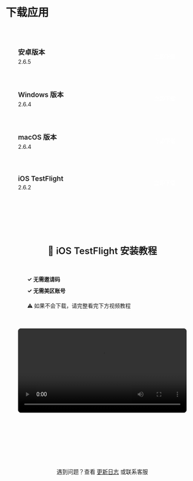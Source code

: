 # 下载应用



<style>
.download-list {
  max-width: 700px;
  margin: 3rem auto;
}

.download-item {
  display: flex;
  justify-content: space-between;
  align-items: center;
  padding: 1.5rem 2rem;
  margin-bottom: 1rem;
  background: var(--vp-c-bg-soft);
  border: 1px solid var(--vp-c-divider);
  border-radius: 8px;
  transition: all 0.3s ease;
}

.download-item:hover {
  border-color: var(--vp-c-brand-1);
  box-shadow: 0 2px 12px rgba(0, 0, 0, 0.08);
}

.download-info {
  flex: 1;
}

.platform-name {
  font-size: 1.1rem;
  font-weight: 600;
  color: var(--vp-c-text-1);
  margin-bottom: 0.3rem;
}

.version {
  font-size: 0.9rem;
  color: var(--vp-c-text-2);
}

.download-btn {
  display: inline-block;
  padding: 0.6rem 1.8rem;
  background: var(--vp-c-brand-1);
  color: white !important;
  text-decoration: none;
  border-radius: 6px;
  font-weight: 500;
  transition: all 0.3s ease;
  white-space: nowrap;
  cursor: pointer;
  border: none;
}

.download-btn:hover {
  background: var(--vp-c-brand-2);
  transform: translateX(2px);
}

.ios-item {
  background: linear-gradient(135deg, var(--vp-c-bg-soft) 0%, var(--vp-c-bg-alt) 100%);
}

.ios-note {
  font-size: 0.85rem;
  color: var(--vp-c-text-2);
  margin-top: 0.3rem;
}

/* iOS 教程区域 */
.ios-tutorial {
  max-width: 700px;
  margin: 3rem auto;
  padding: 2rem;
  background: var(--vp-c-bg-soft);
  border: 1px solid var(--vp-c-divider);
  border-radius: 12px;
}

.ios-tutorial-title {
  font-size: 1.5rem;
  font-weight: 600;
  color: var(--vp-c-text-1);
  margin-bottom: 1.5rem;
  text-align: center;
}

.ios-notice {
  background: var(--vp-c-brand-soft);
  border-left: 4px solid var(--vp-c-brand-1);
  padding: 1rem 1.5rem;
  margin-bottom: 1.5rem;
  border-radius: 6px;
}

.ios-notice p {
  margin: 0.5rem 0;
  color: var(--vp-c-text-1);
  line-height: 1.6;
}

.ios-notice strong {
  color: var(--vp-c-brand-1);
}

.ios-video {
  margin-top: 1.5rem;
}

.ios-video video {
  width: 100%;
  border-radius: 8px;
  background: #000;
}

@media (max-width: 768px) {
  .ios-tutorial {
    padding: 1.5rem;
    margin: 2rem auto;
  }
}
</style>

<div class="download-list">

  <div class="download-item">
    <div class="download-info">
      <div class="platform-name">安卓版本</div>
      <div class="version">2.6.5</div>
    </div>
    <a href="https://oss.autooj.cn/apps/2.6.5-app-arm64-v8a-release.apk" 
       class="download-btn" 
       target="_blank">立即下载</a>
  </div>

  <div class="download-item">
    <div class="download-info">
      <div class="platform-name">Windows 版本</div>
      <div class="version">2.6.4</div>
    </div>
    <a href="https://ghfast.top/https://github.com/pwxiao/togother-docs/releases/download/v2.6.4/togother_windows_x64_2.6.4.exe" 
       class="download-btn" 
       target="_blank">立即下载</a>
  </div>

  <div class="download-item">
    <div class="download-info">
      <div class="platform-name">macOS 版本</div>
      <div class="version">2.6.4</div>
    </div>
    <a href="https://ghfast.top/https://github.com/pwxiao/togother-docs/releases/download/v2.6.4/togother_macos_2.6.4.dmg" 
       class="download-btn" 
       target="_blank">立即下载</a>
  </div>

  <div class="download-item ios-item">
    <div class="download-info">
      <div class="platform-name">iOS TestFlight</div>
      <div class="version">2.6.2</div>
    </div>
    <a href="https://testflight.apple.com/join/xk6vZNpD" 
       class="download-btn" 
       target="_blank">立即下载</a>
  </div>

</div>

<!-- iOS 安装教程 -->
<div class="ios-tutorial">
  <h2 class="ios-tutorial-title">📱 iOS TestFlight 安装教程</h2>
  
  <div class="ios-notice">
    <p><strong>✓ 无需邀请码</strong></p>
    <p><strong>✓ 无需美区账号</strong></p>
    <p style="margin-top: 1rem; font-weight: 500;">⚠️ 如果不会下载，请完整看完下方视频教程</p>
  </div>
  
  <div class="ios-video">
    <video width="100%" controls controlsList="nodownload">
      <source src="/assets/video/ios.mp4" type="video/mp4">
      您的浏览器不支持视频播放。
    </video>
  </div>
</div>

<div style="text-align: center; margin-top: 4rem; padding: 2rem 0; border-top: 1px solid var(--vp-c-divider);">
  <p style="color: var(--vp-c-text-2); font-size: 0.9rem;">
    遇到问题？查看 <a href="/changelog.html" style="color: var(--vp-c-brand-1);">更新日志</a> 或联系客服
  </p>
</div>

<!-- ## iOS版本 (App Store) {#ios版本-app-store}

国区暂不可用，请使用美区账号

[App Store下载](https://apps.apple.com/us/app/一起看-异地同步观影神器/id6742242273) -->



